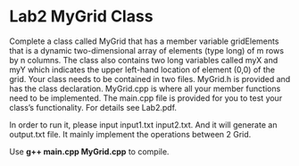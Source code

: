 # Lab2 MyGrid Class
Complete a class called MyGrid that has a member variable gridElements that is a dynamic two-dimensional 
array of elements (type long) of m rows by n columns. The class also contains two long variables called 
myX and myY which indicates the upper left-hand location of element (0,0) of the grid. Your class needs to 
be contained in two files. MyGrid.h is provided and has the class declaration. MyGrid.cpp is where all 
your member functions need to be implemented. The main.cpp file is provided for you to test your 
class’s functionality. For details see Lab2.pdf.

In order to run it, please input input1.txt input2.txt. And it will generate an output.txt file. It mainly
implement the operations between 2 Grid.

Use **g++ main.cpp MyGrid.cpp** to compile.
